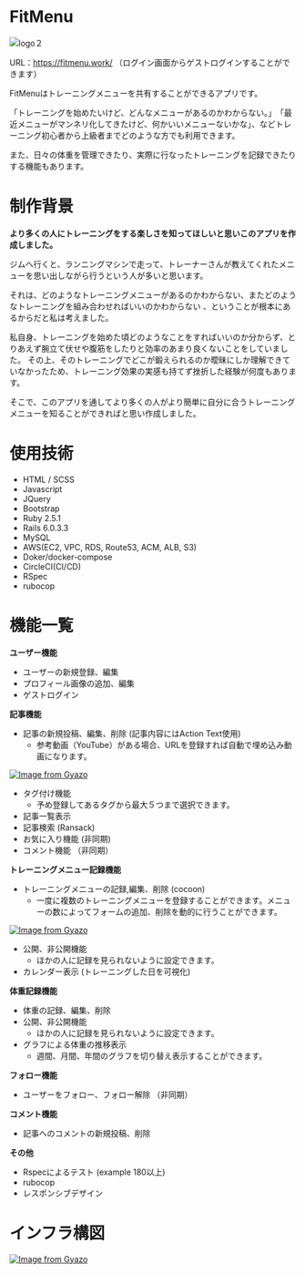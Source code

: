# FitMenu

![logo２](https://user-images.githubusercontent.com/66972481/97771863-9dae2200-1b84-11eb-92d4-e9536f73ee87.png)

URL：https://fitmenu.work/
（ログイン画面からゲストログインすることができます）

FitMenuはトレーニングメニューを共有することができるアプリです。

「トレーニングを始めたいけど、どんなメニューがあるのかわからない。」　「最近メニューがマンネリ化してきたけど、何かいいメニューないかな」、などトレーニング初心者から上級者までどのような方でも利用できます。

また、日々の体重を管理できたり、実際に行なったトレーニングを記録できたりする機能もあります。

# 制作背景

**より多くの人にトレーニングをする楽しさを知ってほしいと思いこのアプリを作成しました。**

ジムへ行くと、ランニングマシンで走って、トレーナーさんが教えてくれたメニューを思い出しながら行うという人が多いと思います。

それは、どのようなトレーニングメニューがあるのかわからない、またどのようなトレーニングを組み合わせればいいのかわからない
、ということが根本にあるからだと私は考えました。

私自身、トレーニングを始めた頃どのようなことをすればいいのか分からず、とりあえず腕立て伏せや腹筋をしたりと効率のあまり良くないことをしていました。
その上、そのトレーニングでどこが鍛えられるのか曖昧にしか理解できていなかったため、トレーニング効果の実感も持てず挫折した経験が何度もあります。

そこで、このアプリを通してより多くの人がより簡単に自分に合うトレーニングメニューを知ることができればと思い作成しました。

# 使用技術
- HTML / SCSS
- Javascript
- JQuery
- Bootstrap
- Ruby 2.5.1
- Rails 6.0.3.3
- MySQL
- AWS(EC2, VPC, RDS, Route53, ACM, ALB, S3)
- Doker/docker-compose
- CircleCI(CI/CD)
- RSpec
- rubocop

# 機能一覧
**ユーザー機能**
- ユーザーの新規登録、編集
- プロフィール画像の追加、編集
- ゲストログイン

**記事機能**
- 記事の新規投稿、編集、削除 (記事内容にはAction Text使用)
  - 参考動画（YouTube）がある場合、URLを登録すれば自動で埋め込み動画になります。
  
[![Image from Gyazo](https://i.gyazo.com/dbc6b8d145c7099cd6041b50a76288cc.gif)](https://gyazo.com/dbc6b8d145c7099cd6041b50a76288cc)
- タグ付け機能
  - 予め登録してあるタグから最大５つまで選択できます。
- 記事一覧表示
- 記事検索 (Ransack)
- お気に入り機能 (非同期)
- コメント機能 （非同期）

**トレーニングメニュー記録機能**
- トレーニングメニューの記録,編集、削除 (cocoon)
  - 一度に複数のトレーニングメニューを登録することができます。メニューの数によってフォームの追加、削除を動的に行うことができます。
  
[![Image from Gyazo](https://i.gyazo.com/af2aa9c28bc10196ca10a0474a8dc8c8.gif)](https://gyazo.com/af2aa9c28bc10196ca10a0474a8dc8c8)
- 公開、非公開機能
  - ほかの人に記録を見られないように設定できます。
- カレンダー表示 (トレーニングした日を可視化)

**体重記録機能**
- 体重の記録、編集、削除
- 公開、非公開機能
  - ほかの人に記録を見られないように設定できます。
- グラフによる体重の推移表示
  - 週間、月間、年間のグラフを切り替え表示することができます。

**フォロー機能**
- ユーザーをフォロー、フォロー解除 （非同期）

**コメント機能**
- 記事へのコメントの新規投稿、削除

**その他**
- Rspecによるテスト (example 180以上)
- rubocop
- レスポンシブデザイン

# インフラ構図
[![Image from Gyazo](https://i.gyazo.com/7492448396f235d8e95be7f09a3c45bd.png)](https://gyazo.com/7492448396f235d8e95be7f09a3c45bd)

